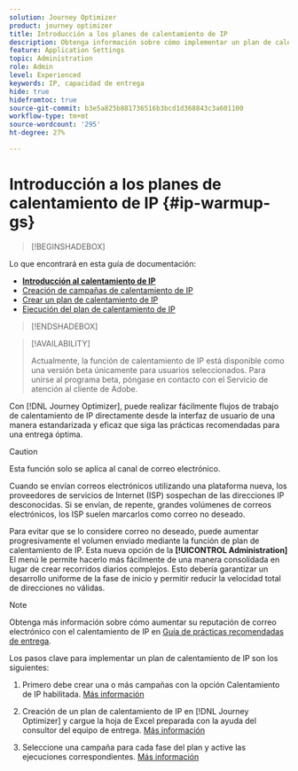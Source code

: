 ```yaml
---
solution: Journey Optimizer
product: journey optimizer
title: Introducción a los planes de calentamiento de IP
description: Obtenga información sobre cómo implementar un plan de calentamiento de IP
feature: Application Settings
topic: Administration
role: Admin
level: Experienced
keywords: IP, capacidad de entrega
hide: true
hidefromtoc: true
source-git-commit: b3e5a825b881736516b3bcd1d368843c3a601100
workflow-type: tm+mt
source-wordcount: '295'
ht-degree: 27%

---
```


# Introducción a los planes de calentamiento de IP {#ip-warmup-gs}

<!--
>[!CONTEXTUALHELP]
>id="ajo_admin_ip_warmup_plan"
>title="Define your IP warmup plan"
>abstract="You can perform IP warmup workflows directly from the Journey Optimizer interface in a standardized and efficient way that follows the best practices for optimal deliverability."
-->

>[!BEGINSHADEBOX]

Lo que encontrará en esta guía de documentación:

* **[Introducción al calentamiento de IP](ip-warmup-gs.md)**
* [Creación de campañas de calentamiento de IP](ip-warmup-campaign.md)
* [Crear un plan de calentamiento de IP](ip-warmup-plan.md)
* [Ejecución del plan de calentamiento de IP](ip-warmup-execution.md)

>[!ENDSHADEBOX]

>[!AVAILABILITY]
>
>Actualmente, la función de calentamiento de IP está disponible como una versión beta únicamente para usuarios seleccionados. Para unirse al programa beta, póngase en contacto con el Servicio de atención al cliente de Adobe.

Con [!DNL Journey Optimizer], puede realizar fácilmente flujos de trabajo de calentamiento de IP directamente desde la interfaz de usuario de una manera estandarizada y eficaz que siga las prácticas recomendadas para una entrega óptima.

>[!CAUTION]
>
>Esta función solo se aplica al canal de correo electrónico.

Cuando se envían correos electrónicos utilizando una plataforma nueva, los proveedores de servicios de Internet (ISP) sospechan de las direcciones IP desconocidas. Si se envían, de repente, grandes volúmenes de correos electrónicos, los ISP suelen marcarlos como correo no deseado.

Para evitar que se lo considere correo no deseado, puede aumentar progresivamente el volumen enviado mediante la función de plan de calentamiento de IP. Esta nueva opción de la **[!UICONTROL Administration]** El menú le permite hacerlo más fácilmente de una manera consolidada en lugar de crear recorridos diarios complejos. Esto debería garantizar un desarrollo uniforme de la fase de inicio y permitir reducir la velocidad total de direcciones no válidas.

>[!NOTE]
>
>Obtenga más información sobre cómo aumentar su reputación de correo electrónico con el calentamiento de IP en [Guía de prácticas recomendadas de entrega](https://experienceleague.adobe.com/docs/deliverability-learn/deliverability-best-practice-guide/additional-resources/generic-resources/increase-reputation-with-ip-warming.html).

<!--
Benefits

* Standardization on Campaign which will be easy for practitioners too > why?

* No more pain of creating queries, audiences and testing those as system will create the audiences. 

* Ease of excluding domains and changing the plan with help of simple toggles to exclude OR by editing numbers inline or create new phases or reupload plan if drastic change. No more pain of editing audience definitions, journey conditions

* There is an expectation that with this, it will ease around 30% of effort and will be much better experience for consultant/partner/practitioner - right from planning to execution to reporting
-->

Los pasos clave para implementar un plan de calentamiento de IP son los siguientes:

1. Primero debe crear una o más campañas con la opción Calentamiento de IP habilitada. [Más información](ip-warmup-campaign.md)

1. Creación de un plan de calentamiento de IP en [!DNL Journey Optimizer] y cargue la hoja de Excel preparada con la ayuda del consultor del equipo de entrega. [Más información](ip-warmup-plan.md)

1. Seleccione una campaña para cada fase del plan y active las ejecuciones correspondientes. [Más información](ip-warmup-execution.md)
